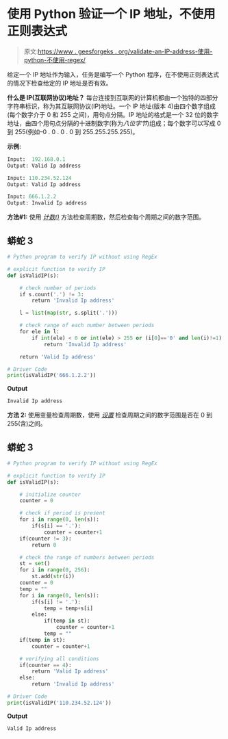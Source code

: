 # 使用 Python 验证一个 IP 地址，不使用正则表达式

> 原文:[https://www . geesforgeks . org/validate-an-IP-address-使用-python-不使用-regex/](https://www.geeksforgeeks.org/validate-an-ip-address-using-python-without-using-regex/)

给定一个 IP 地址作为输入，任务是编写一个 Python 程序，在不使用正则表达式的情况下检查给定的 IP 地址是否有效。

**什么是 IP(互联网协议)地址？**
每台连接到互联网的计算机都由一个独特的四部分字符串标识，称为其互联网协议(IP)地址。一个 IP 地址(版本 4)由四个数字组成(每个数字介于 0 和 255 之间)，用句点分隔。IP 地址的格式是一个 32 位的数字地址，由四个用句点分隔的十进制数字(称为*八位字节*)组成；每个数字可以写成 0 到 255(例如–0 . 0 . 0 . 0 到 255.255.255.255)。

**示例:**

```py
Input:  192.168.0.1
Output: Valid Ip address

Input: 110.234.52.124
Output: Valid Ip address

Input: 666.1.2.2
Output: Invalid Ip address
```

**方法#1:** 使用 [*计数()*](https://www.geeksforgeeks.org/python-string-count/) 方法检查周期数，然后检查每个周期之间的数字范围。

## 蟒蛇 3

```py
# Python program to verify IP without using RegEx

# explicit function to verify IP
def isValidIP(s):

    # check number of periods
    if s.count('.') != 3:
        return 'Invalid Ip address'

    l = list(map(str, s.split('.')))

    # check range of each number between periods
    for ele in l:
        if int(ele) < 0 or int(ele) > 255 or (i[0]=='0' and len(i)!=1):
            return 'Invalid Ip address'

    return 'Valid Ip address'

# Driver Code
print(isValidIP('666.1.2.2'))
```

**Output**

```py
Invalid Ip address

```

**方法 2:** 使用变量检查周期数，使用 [*设置*](https://www.geeksforgeeks.org/python-sets/) 检查周期之间的数字范围是否在 0 到 255(含)之间。

## 蟒蛇 3

```py
# Python program to verify IP without using RegEx

# explicit function to verify IP
def isValidIP(s):

    # initialize counter
    counter = 0

    # check if period is present
    for i in range(0, len(s)):
        if(s[i] == '.'):
            counter = counter+1
    if(counter != 3):
        return 0

    # check the range of numbers between periods
    st = set()
    for i in range(0, 256):
        st.add(str(i))
    counter = 0
    temp = ""
    for i in range(0, len(s)):
        if(s[i] != '.'):
            temp = temp+s[i]
        else:
            if(temp in st):
                counter = counter+1
            temp = ""
    if(temp in st):
        counter = counter+1

    # verifying all conditions
    if(counter == 4):
        return 'Valid Ip address'
    else:
        return 'Invalid Ip address'

# Driver Code
print(isValidIP('110.234.52.124'))
```

**Output**

```py
Valid Ip address

```